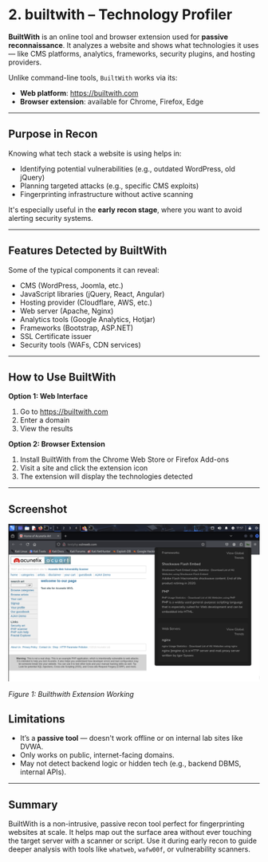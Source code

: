 # 2. builtwith – Technology Profiler

**BuiltWith** is an online tool and browser extension used for **passive reconnaissance**. It analyzes a website and shows what technologies it uses — like CMS platforms, analytics, frameworks, security plugins, and hosting providers.

Unlike command-line tools, `BuiltWith` works via its:
- **Web platform**: https://builtwith.com
- **Browser extension**: available for Chrome, Firefox, Edge

---

## Purpose in Recon

Knowing what tech stack a website is using helps in:

- Identifying potential vulnerabilities (e.g., outdated WordPress, old jQuery)
- Planning targeted attacks (e.g., specific CMS exploits)
- Fingerprinting infrastructure without active scanning

It's especially useful in the **early recon stage**, where you want to avoid alerting security systems.

---

## Features Detected by BuiltWith

Some of the typical components it can reveal:

- CMS (WordPress, Joomla, etc.)
- JavaScript libraries (jQuery, React, Angular)
- Hosting provider (Cloudflare, AWS, etc.)
- Web server (Apache, Nginx)
- Analytics tools (Google Analytics, Hotjar)
- Frameworks (Bootstrap, ASP.NET)
- SSL Certificate issuer
- Security tools (WAFs, CDN services)

---

## How to Use BuiltWith

**Option 1: Web Interface**
1. Go to https://builtwith.com
2. Enter a domain
3. View the results

**Option 2: Browser Extension**
1. Install BuiltWith from the Chrome Web Store or Firefox Add-ons
2. Visit a site and click the extension icon
3. The extension will display the technologies detected

---

## Screenshot

![Builtwith extension working](../../../../../screenshots/passive-recon/builtwith.png)

*Figure 1: Builthwith Extension Working*

## Limitations

- It’s a **passive tool** — doesn't work offline or on internal lab sites like DVWA.
- Only works on public, internet-facing domains.
- May not detect backend logic or hidden tech (e.g., backend DBMS, internal APIs).

---

## Summary

BuiltWith is a non-intrusive, passive recon tool perfect for fingerprinting websites at scale. It helps map out the surface area without ever touching the target server with a scanner or script. Use it during early recon to guide deeper analysis with tools like `whatweb`, `wafw00f`, or vulnerability scanners.